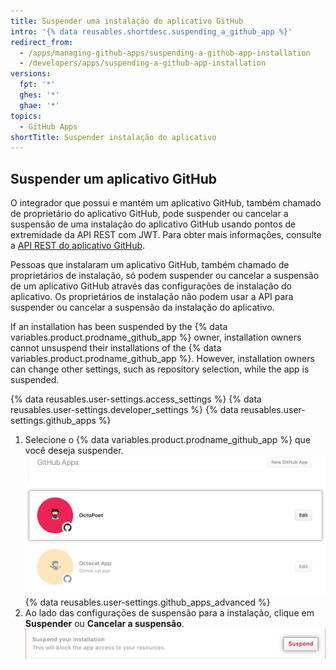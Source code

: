 ```yaml
---
title: Suspender uma instalação do aplicativo GitHub
intro: '{% data reusables.shortdesc.suspending_a_github_app %}'
redirect_from:
  - /apps/managing-github-apps/suspending-a-github-app-installation
  - /developers/apps/suspending-a-github-app-installation
versions:
  fpt: '*'
  ghes: '*'
  ghae: '*'
topics:
  - GitHub Apps
shortTitle: Suspender instalação do aplicativo
---
```


## Suspender um aplicativo GitHub

O integrador que possui e mantém um aplicativo GitHub, também chamado de proprietário do aplicativo GitHub, pode suspender ou cancelar a suspensão de uma instalação do aplicativo GitHub usando pontos de extremidade da API REST com JWT. Para obter mais informações, consulte a [API REST do aplicativo GitHub](/rest/reference/apps).

Pessoas que instalaram um aplicativo GitHub, também chamado de proprietários de instalação, só podem suspender ou cancelar a suspensão de um aplicativo GitHub através das configurações de instalação do aplicativo. Os proprietários de instalação não podem usar a API para suspender ou cancelar a suspensão da instalação do aplicativo.

If an installation has been suspended by the {% data variables.product.prodname_github_app %} owner, installation owners cannot unsuspend their installations of the {% data variables.product.prodname_github_app %}. However, installation owners can change other settings, such as repository selection, while the app is suspended.

{% data reusables.user-settings.access_settings %}
{% data reusables.user-settings.developer_settings %}
{% data reusables.user-settings.github_apps %}
1. Selecione o {% data variables.product.prodname_github_app %} que você deseja suspender. ![Seleção de aplicativo](/assets/images/github-apps/github_apps_select-app.png)
{% data reusables.user-settings.github_apps_advanced %}
6. Ao lado das configurações de suspensão para a instalação, clique em **Suspender** ou **Cancelar a suspensão**. ![Suspender um aplicativo GitHub](/assets/images/github-apps/suspend-a-github-app.png)
